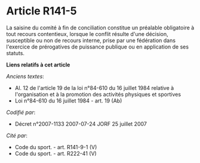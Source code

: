 # Article R141-5

La saisine du comité à fin de conciliation constitue un préalable obligatoire à tout recours contentieux, lorsque le conflit
résulte d'une décision, susceptible ou non de recours interne, prise par une fédération dans l'exercice de prérogatives de
puissance publique ou en application de ses statuts.

**Liens relatifs à cet article**

_Anciens textes_:

  - Al. 12 de l'article 19 de la loi n°84-610 du 16 juillet 1984 relative à l'organisation et à la promotion des activités physiques et sportives
  - Loi n°84-610 du 16 juillet 1984 - art. 19 (Ab)

_Codifié par_:

  - Décret n°2007-1133 2007-07-24 JORF 25 juillet 2007

_Cité par_:

  - Code du sport. - art. R141-9-1 (V)
  - Code du sport. - art. R222-41 (V)
